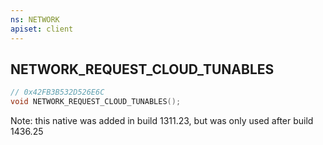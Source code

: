 ```yaml
---
ns: NETWORK
apiset: client
---
```

## NETWORK_REQUEST_CLOUD_TUNABLES

```c
// 0x42FB3B532D526E6C
void NETWORK_REQUEST_CLOUD_TUNABLES();
```

Note: this native was added in build 1311.23, but was only used after build 1436.25